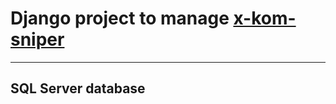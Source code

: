 
# Django project to manage [x-kom-sniper](https://github.com/zpmexx/x-kom-sniper)

---

## SQL Server database
